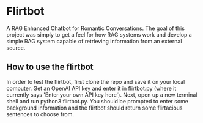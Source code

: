 # Flirtbot
A RAG Enhanced Chatbot for Romantic Conversations. The goal of this project was simply to get a feel for how RAG systems work and develop a simple RAG system capable of retrieving information from an external source. 

## How to use the flirtbot
In order to test the flirtbot, first clone the repo and save it on your local computer. Get an OpenAI API key and enter it in flirtbot.py (where it currently says 'Enter your own API key here'). Next, open up a new terminal shell and run python3 flirtbot.py. You should be prompted to enter some background information and the flirtbot should return some flirtacious sentences to choose from. 

## 